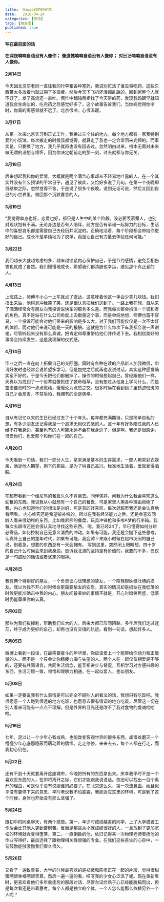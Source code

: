 ```yaml
---
title:  Nanae君的碎碎念
date:   2016-04-24
categories: [感悟]
tags: [朋友圈]
published: true
---
```


#### 写在最前面的话

**在深夜喃喃自语没有人像你；**
**像遗憾喃喃自语没有人像你；**
**对日记喃喃自语没有人像你。**

#### 2月14日

今天回北京前老妈一直往我的行李箱各种塞药，我说别忙活了谁没事吃药，这些东西带太多放着也就过期了多浪费。然后今天下飞机还活蹦乱跳的，回到家整个人就不好了，发了高烧还一直吐。慌忙中翻箱倒柜找了今天带的药，发现我妈跟早就知道我会生病似的，吃完药之后感觉好多了。这个故事告诉我们，当你妈觉得你冷时，你真的离感冒就不远了。北京很冷，心很温暖。


#### 3月17日

从第一次来北京实习到正式工作，我换过三个住的地方。每个地方都有一家我特别爱的小饭馆。每次搬走的时候我都觉得，就算走了我也一定会常回来光顾的。而事实是，只要换了地方，我几乎就再也没有回去过。忽然明白过来，根本无需对未来做无谓的设想与缅怀，因为你决定朝前走的那一刻，过去就都与你无关。


#### 3月18日

后来想起我和你的爱情，大概就是两个满含心事却从不轻易地吐露的人，在一个其实并没有什么预谋的平常日子，遇见了彼此，又恰好多说了几句。在第一个夜晚即将结束之际，忽然觉得不舍，于是说了很多个夜晚。说到无话可说，然后又回到自己的小世界里，做回那个沉默寡言的人。


#### 3月19日

“我觉得单身也好，恋爱也好，都只是人生中的某个阶段。没必要羡慕旁人，也别对现状抱有不满。无论身边是否有人陪伴，前方是否有承诺一起努力的目标，生活中的喜怒哀乐都是需要自己去经历并沉淀的。正确地活着，每个阶段都会带给你更好的自己。成长不是单纯地为了脱单，而是让自己有力量去体验任何可能。”


#### 3月22日

我们越长大就越考虑的多，越来越锁紧内心保护自己，于是节约感情，避免互相伤害也就成了自然。我们慢慢地成长，希望我们都清醒也幸运，遇见那个真正爱的人。


#### 4月13日

上班路上，师傅不小心一上车就点了送达，这意味着他这一单会少拿几块钱。我们指出来后，他尴尬冲我笑了笑，还是很认真把我们送到了。一路上我在想，自从来了滴滴经常会有朋友向我投诉说快车的服务多么差。而我每次都会扮演一个调和者的角色。真不是站在什么公司角度上去衡量这个事，而是单纯地想，师傅也蛮不容易，一个投诉可能会对他们带来的影响是多么大。对于我们可能仅仅是一次不太好的体验，而对他们来说可能是一天的报酬。这就是为什么每次下车我都会说一声谢谢，尽管听起来没有那么真诚，把肯定和尊重带给他们并传递下去。我相信美好的事情会持续发生，这是我理解的仪式感。


#### 4月14日

毕业之后一直在向上拓展自己的交际圈，同时有各种在读的产品新人加我微信，申请好友时也经常会说希望多学习，但是加完之后就再也没说过话。其实这种感觉确实蛮不好的，于是今天把他们都删掉了。操作的时候想起自己，曾经跟他们一样，天真以为找到了一个前辈就像抓住了救命稻草，没有想过从他身上学习什么，而是空虚自责时的一点点慰藉，慢慢沦为点赞之交。很多时候在看到镜子里锈迹斑斑的自己才会反省，不禁后怕，我拥有的全是侥幸。


#### 4月16日

自从有记忆以来的生日已经过去了十个年头。每年都充满期待，只是简单自私的想，有多少朋友还记得我是一个追求无用仪式感的人。这十年有好多陪过我的人已经不在我身边，甚至也有的人可能永远不会在我身边了，但是啊，我还是很感谢，很爱你们，也爱那个和你们在一起的自己。

#### 4月20日

今天看到一句话，我们一部分人生，拿来满足基本的生存需求，一部人用来彩衣娱亲，满足他人期望，剩下的那些，是为了哄自己高兴。标准地生活着，爱就爱得洒脱。


#### 4月24日

在超市看到一个维尼熊的餐盘久久不肯离去。同伴诧异，问我为什么我会喜欢这么幼稚的东西。我说我从小就想有一个自己的餐盘，可是家里人用各种理由拒绝了我，内心也知道他们的想法是对的，可是真的好喜欢，每次逛超市我还是会认真地看啊看。
内心终究还是希望被补偿的。所以在我有经济能力之后，还是会喜欢同龄人看来很幼稚的东西，比如维尼熊的餐盘，玩具冲锋枪和多啦A梦的行李箱。我每次去超市还是会很认真地寻找这些东西。
嗯，我已经24了，早已懂得如何分辨必需品，如何控制自己无意义消费的冲动。如果有可能，我还是会抛下这些思考，认真补上自己的童年时代，如果有可能，我会蹲下来跟小时候在超市哭闹的自己说，别着急，想要的东西总有一天会拥有。
写到这里，突然闭上眼睛想，四十岁的自己什么时候会来到我身边，告诉我北漂的坚持是有价值的，我要的不多，仅仅是一句鼓励的话语或者坚定的眼神。

#### 4月28日

我有两个特别好的朋友，一个负责谈心谈理想的挚友，一个陪我聊妹纸吐槽的损友。我以为我不开心的时候会更需要挚友的安慰，真实的情况却是损友在我低落的时候更能准确击中我的内心。朋友间最美妙的事情不就是，开心时嬉笑再盛，低落时仍能尊重你的认真。

#### 5月02日

那些为我们拔掉刺，帮助我们长大的人，后来大都已形同陌路。多年后我们走过迷茫，终于成为更好的自己，却再也没有交错的轨迹。看到一句话，想起好多人。

#### 5月05日

微博上看到一段话，在最需要奋斗的年华里，你应该爱上一个能带给你动力和正能量的人，而不是一个只会让你精疲力竭与失望的人。两个人在一起仅仅相爱是不够的，还要有共同语言，共同生活信念，能互相进步与督促，互相学习对方感兴趣的东西，生活习惯一致，领悟和理解力相通，在一起似爱人，也似朋友。

#### 5月08日

如果一定要说我有什么事情是可以完全不顾别人的看法的话，我想只有吃饭吧。我很愿意一个人跑到很远的地方吃饭，也愿意去很有情调的地方吃饭。尽管这一切在别人看来可能有一点点不理解，但是外界的目光还是改不了我对食物的虔诚哈哈哈。

#### 5月16日

七年，足以让一个少年心智成熟，也能改变客观世界的很多东西。却很难磨灭一个懵懂少年心底那隐蔽而萌动着的情愫。走走停停，来来去去，每个人都在行走，而我初心仍在。

#### 5月22日

还有不到十天就要离开这座城市，今晚把所有的东西拿出来。庆幸我平时不是一个喜欢丢东西的人，在即将离开之际，它们才能跟我说说话。依旧可以找出一百个离开的理由，可是似乎没有说服谁的必要了。在北京这么久，第一次流鼻血，而且似乎没有要停下来的意思，平时老说我不怕雾霾，我能适应这里的环境，可是到了这个时候，身体也开始没有那么坚强了。

#### 5月24日

跟初中的同桌聊天，有两个感悟。第一，年少时成绩越差的同学，上了大学或者工作后会比其他人更勤奋刻苦。反而是那些从小就成绩很好的人，一旦放到了更加宽松的环境就会变得堕落。第二，一直倒数的他，依旧记得某一次物理老师表扬他的作业写得好，最后选择了跟物理相关性很强的专业。在我们这些差生的心目中，一句鼓励能够激励我们很久很久。

#### 5月26日

又看了一遍致青春，大学的时候最喜欢的是郑微和陈孝正在一起的片段，觉得很甜蜜啊很幸福啊很羡慕，然后一遍一遍的看，哎呀我的少女心泛滥了呢。现在重新看时，更喜欢看他们多年重逢后的那段对话，尽管台词烂熟于心已经能脱稿而出，但是每次看还是带着思考。每个人都是独立的个体，一个人怎么能那么依赖另外一个人呢？

